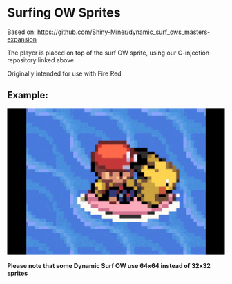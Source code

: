 # Surfing OW Sprites
Based on: https://github.com/Shiny-Miner/dynamic_surf_ows_masters-expansion

The player is placed on top of the surf OW sprite, using our C-injection repository linked above.

Originally intended for use with Fire Red

## Example:
![Surfing Pikachu](example.gif)

**Please note that some Dynamic Surf OW use 64x64 instead of 32x32 sprites**
